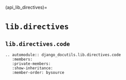 (api_lib_directives)=

# `lib.directives`

## `lib.directives.code`

```{eval-rst}
.. automodule:: django_docutils.lib.directives.code
   :members:
   :private-members:
   :show-inheritance:
   :member-order: bysource
```
